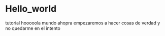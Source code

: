# Hello_world
tutorial
hooooola mundo
ahopra empezaremos a hacer cosas de verdad y no quedarme en el intento
